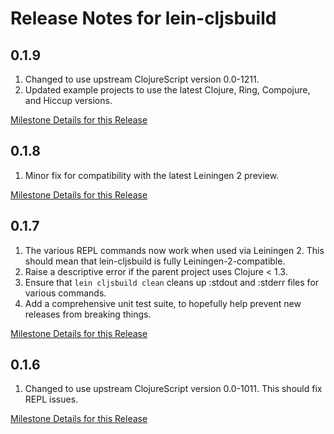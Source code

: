 # Release Notes for lein-cljsbuild

## 0.1.9

1. Changed to use upstream ClojureScript version 0.0-1211.
2. Updated example projects to use the latest Clojure, Ring, Compojure, and Hiccup versions.

[Milestone Details for this Release](https://github.com/emezeske/lein-cljsbuild/issues?milestone=12&state=closed)

## 0.1.8

1. Minor fix for compatibility with the latest Leiningen 2 preview.

[Milestone Details for this Release](https://github.com/emezeske/lein-cljsbuild/issues?sort=created&direction=desc&state=closed&page=1&milestone=11)

## 0.1.7

1. The various REPL commands now work when used via Leiningen 2.  This should mean that lein-cljsbuild is fully Leiningen-2-compatible.
2. Raise a descriptive error if the parent project uses Clojure < 1.3.
3. Ensure that `lein cljsbuild clean` cleans up :stdout and :stderr files for various commands.
4. Add a comprehensive unit test suite, to hopefully help prevent new releases from breaking things.

[Milestone Details for this Release](https://github.com/emezeske/lein-cljsbuild/issues?sort=created&direction=desc&state=closed&page=1&milestone=10)

## 0.1.6

1. Changed to use upstream ClojureScript version 0.0-1011.  This should fix REPL issues.

[Milestone Details for this Release](https://github.com/emezeske/lein-cljsbuild/issues?sort=created&direction=desc&state=closed&page=1&milestone=9)
